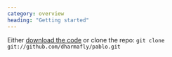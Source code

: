```yaml
---
category: overview
heading: "Getting started"
---
```


Either [download the code](#download) or clone the repo:
`git clone git://github.com/dharmafly/pablo.git`